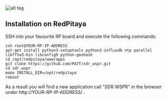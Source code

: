![alt tag](https://raw.githubusercontent.com/PA7T/sdr_wspr/master/info/icon.png)


## Installation on RedPitaya
SSH into your favourite RP board and execute the following commands:
```shell
ssh root@YOUR-RP-IP-ADDRESS
apt-get install python3-setuptools python3-influxdb ntp parallel libfftw3-bin libconfig9 python-geohash
cd /opt/redpitaya/www/apps
git clone https://github.com/PA7T/sdr_wspr.git
cd sdr_wspr
make INSTALL_DIR=/opt/redpitaya
reboot
```
As a result you will find a new application call "SDR WSPR" in the browser under http://YOUR-RP-IP-ADDRESS/ .
